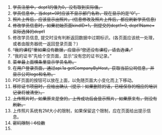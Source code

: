 1. ~~学员注册中，dept1的值为0，没有取到实际值。~~
2. ~~学员信息中，当dept=0时应该不显示部门名称，现在显示的是“0”。~~
3. ~~照片上传后，应该显示出照片。(信息修改及照片上传后，都应刷新学员信息)~~
4. ~~修改学员信息时，如果初始页面kindID=1，则提交的dept1=0, dept1Name=实际选择的dept1~~
5. 修改学员信息, 提交时没有判断返回数据中过期标识。(各页面应该统一处理，或者由服务器统一返回登录页面？)
6. ~~“我的课程”里如果没有数据，应显示“您还没有课程，请去选课。”~~
7. “我的证书”先给个空页面，显示“没有您的证书记录。”
8. ~~菜单最上面横条里显示学员名称。~~
9. ~~在用户登录页面，通过api.1a getCompanyByHost，获取当前公司信息，并显示公司logo和名称。~~
10. PDF页面的按钮可以放在上面，以免随页面大小变化而上下移动。
11. ~~移除证书项目时，应给出确认（提示：如果删除的话，已经保存的相应的培训记录将被清空）。~~
12. ~~上传照片时，如果原来是空的，上传成功后会显示照片，如果原来有，则没有刷新。~~
13. 上传照片系统有2M大小的限制，如果保留这个限制，应在页面给出提示信息。
14. ~~密码限制：6位数~~
15. 